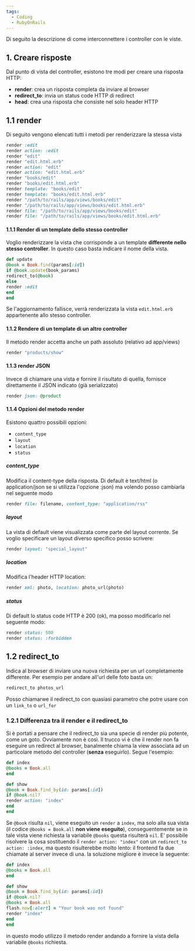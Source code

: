 ```yaml
---
tags:
  - Coding
  - RubyOnRails
---
```



Di seguito la descrizione di come interconnettere i controller con le viste.
## 1. Creare risposte
Dal punto di vista del controller, esistono tre modi per creare una risposta HTTP:
- **render**: crea un risposta completa da inviare al browser
- **redirect_to**: invia un status code HTTP di redirect
- **head**: crea una risposta che consiste nel solo header HTTP

## 1.1 render
Di seguito vengono elencati tutti i metodi per renderizzare la stessa vista
```ruby
render :edit
render action: :edit
render "edit"
render "edit.html.erb"
render action: "edit"
render action: "edit.html.erb"
render "books/edit"
render "books/edit.html.erb"
render template: "books/edit"
render template: "books/edit.html.erb"
render "/path/to/rails/app/views/books/edit"
render "/path/to/rails/app/views/books/edit.html.erb"
render file: "/path/to/rails/app/views/books/edit"
render file: "/path/to/rails/app/views/books/edit.html.erb"
```

#### 1.1.1 Render di un template dello stesso controller 
Voglio renderizzare la vista che corrisponde a un template **differente nello stesso controller**. In questo caso basta indicare il nome della vista.
```ruby
def update
@book = Book.find(params[:id])
if @book.update(book_params)
redirect_to(@book)
else
render :edit
end
end
```
Se l'aggiornamento fallisce, verrà renderizzata la vista `edit.html.erb` appartenente allo stesso controller.
#### 1.1.2 Rendere di un template di un altro controller
Il metodo render accetta anche un path assoluto (relativo ad app/views)
```ruby
render "products/show"
```

#### 1.1.3 render JSON
Invece di chiamare una vista e fornire il risultato di quella, fornisce direttamente il JSON indicato (già serializzato)
```ruby
render json: @product
```

#### 1.1.4 Opzioni del metodo render
Esistono quattro possibili opzioni:
- `content_type`
- `layout`
- `location`
- `status`

##### content_type
Modifica il content-type della risposta. Di default è text/html (o application/json se si utilizza l'opzione :json) ma volendo posso cambiarla nel seguente modo
```ruby
render file: filename, content_type: "application/rss"
```
##### layout
La vista di default viene visualizzata come parte del layout corrente. Se voglio specificare un layout diverso specifico posso scrivere:
```ruby
render layout: "special_layout"
```
##### location
Modifica l'header HTTP location:
```ruby
render xml: photo, location: photo_url(photo)
```

##### status
Di default lo status code HTTP è 200 (ok), ma posso modificarlo nel seguente modo:
```ruby
render status: 500
render status: :forbidden
```
## 1.2 redirect_to
Indica al browser di inviare una nuova richiesta per un url completamente differente. Per esempio per andare all'url delle foto basta un:
```ruby
redirect_to photos_url
```
Posso chiamarwe il redirect_to con quasiasi parametro che potre usare con un `link_to` o `url_for`

### 1.2.1 Differenza tra il render e il redirect_to
Si è portati a pensare che il redirect_to sia una specie di render più potente, come un goto. Ovviamente non è così.
Il trucco vi è che il render non fa eseguire un redirect al browser, banalmente chiama la view associata ad un particolare metodo del controller (**senza** eseguirlo).
Segue l'esempio:
```ruby
def index
@books = Book.all
end

def show
@book = Book.find_by(id: params[:id])
if @book.nil?
render action: "index"
end
end
```
Se `@book` risulta `nil`, viene eseguito un `render` a `index`, ma solo alla sua vista (il codice `@books = Book.all` **non viene eseguito**), conseguentemente se in tale vista viene richiesta la variabile `@books` questa risulterà `nil`.
E' possibile risolvere la cosa sostituendo il `render action: "index"` con un `redirect_to action: :index`, ma questo risulterebbe molto lento: il frontend fa due chiamate al server invece di una.
la soluzione migliore è invece la seguente:
```ruby
def index
@books = Book.all
end

def show
@book = Book.find_by(id: params[:id])
if @book.nil?
@books = Book.all
flash.now[:alert] = "Your book was not found"
render "index"
end
end
```
in questo modo utilizzo il metodo render andando a fornire la vista della variabile `@books` richiesta.
